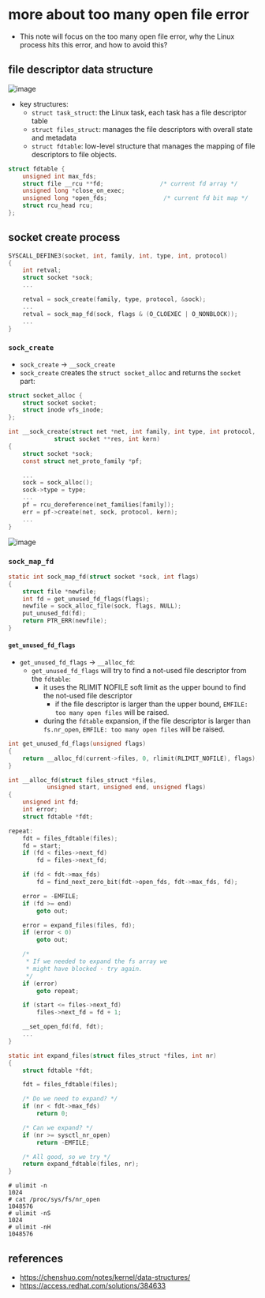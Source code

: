 # more about too many open file error
* This note will focus on the too many open file error, why the Linux process hits this error, and how to avoid this?

## file descriptor data structure
![image](https://github.com/user-attachments/assets/c08e1b40-8192-4d96-9231-a68aac2f7d2e)

* key structures:
    * `struct task_struct`: the Linux task, each task has a file descriptor table
    * `struct files_struct`: manages the file descriptors with overall state and metadata
    * `struct fdtable`: low-level structure that manages the mapping of file descriptors to file objects.

```c
struct fdtable {
	unsigned int max_fds;
	struct file __rcu **fd;                /* current fd array */
	unsigned long *close_on_exec;
	unsigned long *open_fds;                /* current fd bit map */
	struct rcu_head rcu;
};
```
 
## socket create process

```c
SYSCALL_DEFINE3(socket, int, family, int, type, int, protocol)
{
	int retval;
	struct socket *sock;
    ...

	retval = sock_create(family, type, protocol, &sock);
    ...
	retval = sock_map_fd(sock, flags & (O_CLOEXEC | O_NONBLOCK));
    ...
}
```

### `sock_create`
* `sock_create` -> `__sock_create`
* `sock_create` creates the `struct socket_alloc` and returns the `socket` part:
```c
struct socket_alloc {
	struct socket socket;
	struct inode vfs_inode;
};

int __sock_create(struct net *net, int family, int type, int protocol,
			 struct socket **res, int kern)
{
	struct socket *sock;
	const struct net_proto_family *pf;

    ...
	sock = sock_alloc();
	sock->type = type;
    ...
	pf = rcu_dereference(net_families[family]);
	err = pf->create(net, sock, protocol, kern);
    ...
}
```

![image](https://github.com/user-attachments/assets/b4f34316-1446-43bb-8ac7-b677e5c17b39)

### `sock_map_fd`
```c
static int sock_map_fd(struct socket *sock, int flags)
{
	struct file *newfile;
	int fd = get_unused_fd_flags(flags);
	newfile = sock_alloc_file(sock, flags, NULL);
	put_unused_fd(fd);
	return PTR_ERR(newfile);
}
```

#### `get_unused_fd_flags`
* `get_unused_fd_flags` -> `__alloc_fd`:
    * `get_unused_fd_flags` will try to find a not-used file descriptor from the `fdtable`:
        * it uses the RLIMIT NOFILE soft limit as the upper bound to find the not-used file descriptor
            * if the file descriptor is larger than the upper bound, `EMFILE: too many open files` will be raised.
        * during the `fdtable` expansion, if the file descriptor is larger than `fs.nr_open`, `EMFILE: too many open files` will be raised.

```c
int get_unused_fd_flags(unsigned flags)
{
	return __alloc_fd(current->files, 0, rlimit(RLIMIT_NOFILE), flags);        // use the rlimit nofile soft limit as upper bound
}

int __alloc_fd(struct files_struct *files,
	       unsigned start, unsigned end, unsigned flags)
{
	unsigned int fd;
	int error;
	struct fdtable *fdt;

repeat:
	fdt = files_fdtable(files);
	fd = start;
	if (fd < files->next_fd)
		fd = files->next_fd;

	if (fd < fdt->max_fds)
		fd = find_next_zero_bit(fdt->open_fds, fdt->max_fds, fd);            // find next available file descriptor in the bitmap

	error = -EMFILE;
	if (fd >= end)
		goto out;

	error = expand_files(files, fd);
	if (error < 0)
		goto out;

	/*
	 * If we needed to expand the fs array we
	 * might have blocked - try again.
	 */
	if (error)
		goto repeat;

	if (start <= files->next_fd)
		files->next_fd = fd + 1;

	__set_open_fd(fd, fdt);                                                // set this fd as used in the bitmap
    ...
}

static int expand_files(struct files_struct *files, int nr)
{
	struct fdtable *fdt;

	fdt = files_fdtable(files);

	/* Do we need to expand? */
	if (nr < fdt->max_fds)
		return 0;

	/* Can we expand? */
	if (nr >= sysctl_nr_open)
		return -EMFILE;

	/* All good, so we try */
	return expand_fdtable(files, nr);
}
```

```
# ulimit -n
1024
# cat /proc/sys/fs/nr_open
1048576
# ulimit -nS
1024
# ulimit -nH
1048576
```

## references
* https://chenshuo.com/notes/kernel/data-structures/
* https://access.redhat.com/solutions/384633

